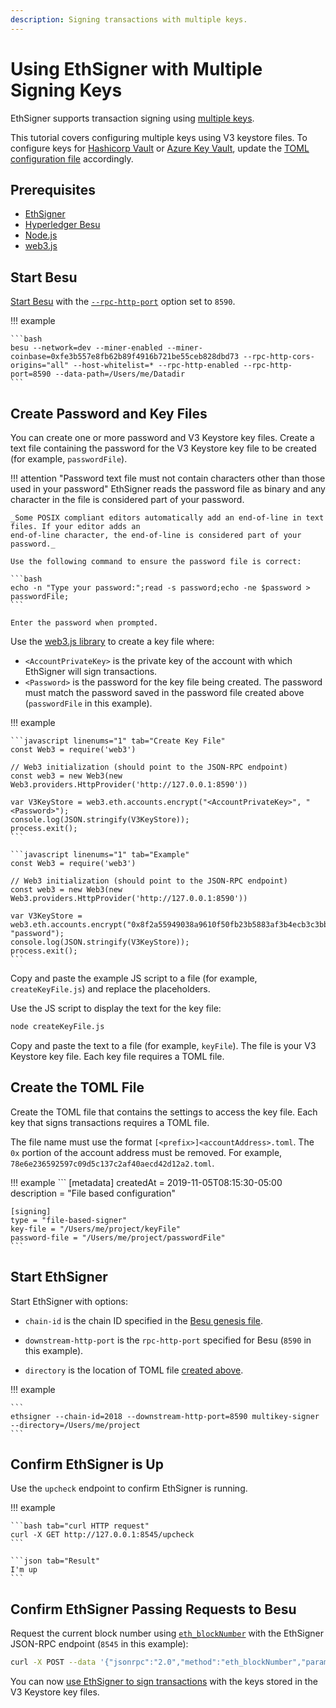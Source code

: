 ```yaml
---
description: Signing transactions with multiple keys.
---
```


# Using EthSigner with Multiple Signing Keys

EthSigner supports transaction signing using [multiple keys](../HowTo/Use-Multiple-Signers.md).

This tutorial covers configuring multiple keys using V3 keystore files. To configure keys for [Hashicorp Vault](../HowTo/Store-Keys/Use-Hashicorp.md) or [Azure Key Vault](../HowTo/Store-Keys/Use-Azure.md), update the [TOML configuration file](../Reference/Multikey-Parameters.md) accordingly.

## Prerequisites

* [EthSigner](../HowTo/Get-Started/Install-Binaries.md)
* [Hyperledger Besu](https://besu.hyperledger.org/en/stable/HowTo/Get-Started/Install-Binaries/)
* [Node.js](https://nodejs.org/en/download/)
* [web3.js](https://github.com/ethereum/web3.js/)

## Start Besu

[Start Besu](https://besu.hyperledger.org/en/stable/HowTo/Get-Started/Starting-node/) with the
[`--rpc-http-port`](https://besu.hyperledger.org/en/stable/Reference/CLI/CLI-Syntax/#rpc-http-port)
option set to `8590`.

!!! example

    ```bash
    besu --network=dev --miner-enabled --miner-coinbase=0xfe3b557e8fb62b89f4916b721be55ceb828dbd73 --rpc-http-cors-origins="all" --host-whitelist=* --rpc-http-enabled --rpc-http-port=8590 --data-path=/Users/me/Datadir
    ```
## Create Password and Key Files

You can create one or more password and V3 Keystore key files. Create a text file containing the password for the V3 Keystore key file to be created (for example, `passwordFile`).

!!! attention "Password text file must not contain characters other than those used in your password"
    EthSigner reads the password file as binary and any character in the file is considered part
    of your password.

    _Some POSIX compliant editors automatically add an end-of-line in text files. If your editor adds an
    end-of-line character, the end-of-line is considered part of your password._

    Use the following command to ensure the password file is correct:

    ```bash
    echo -n "Type your password:";read -s password;echo -ne $password > passwordFile;
    ```

    Enter the password when prompted.

Use the [web3.js library](https://github.com/ethereum/web3.js/) to create a key file where:

* `<AccountPrivateKey>` is the private key of the account with which EthSigner will sign transactions.
* `<Password>` is the password for the key file being created. The password must match the password saved in the
   password file created above (`passwordFile` in this example).

!!! example

    ```javascript linenums="1" tab="Create Key File"
    const Web3 = require('web3')

    // Web3 initialization (should point to the JSON-RPC endpoint)
    const web3 = new Web3(new Web3.providers.HttpProvider('http://127.0.0.1:8590'))

    var V3KeyStore = web3.eth.accounts.encrypt("<AccountPrivateKey>", "<Password>");
    console.log(JSON.stringify(V3KeyStore));
    process.exit();
    ```

    ```javascript linenums="1" tab="Example"
    const Web3 = require('web3')

    // Web3 initialization (should point to the JSON-RPC endpoint)
    const web3 = new Web3(new Web3.providers.HttpProvider('http://127.0.0.1:8590'))

    var V3KeyStore = web3.eth.accounts.encrypt("0x8f2a55949038a9610f50fb23b5883af3b4ecb3c3bb792cbcefbd1542c692be63", "password");
    console.log(JSON.stringify(V3KeyStore));
    process.exit();
    ```

Copy and paste the example JS script to a file (for example, `createKeyFile.js`) and replace the placeholders.

Use the JS script to display the text for the key file:

```bash
node createKeyFile.js
```

Copy and paste the text to a file (for example, `keyFile`). The file is your V3 Keystore key file. Each key file requires a TOML file.

## Create the TOML File

Create the TOML file that contains the settings to access the key file. Each key that signs transactions requires a TOML file.

The file name must use the format `[<prefix>]<accountAddress>.toml`. The `0x` portion of the account address must be removed.
For example, `78e6e236592597c09d5c137c2af40aecd42d12a2.toml`.

!!! example
    ```
    [metadata]
    createdAt = 2019-11-05T08:15:30-05:00
    description = "File based configuration"

    [signing]
    type = "file-based-signer"
    key-file = "/Users/me/project/keyFile"
    password-file = "/Users/me/project/passwordFile"
    ```

## Start EthSigner

Start EthSigner with options:

* `chain-id` is the chain ID specified in the [Besu genesis file](https://besu.hyperledger.org/en/stable/Reference/Config-Items/).

* `downstream-http-port` is the `rpc-http-port` specified for Besu (`8590` in this example).

* `directory` is the location of TOML file [created above](#create-the-toml-file).

!!! example

    ```
    ethsigner --chain-id=2018 --downstream-http-port=8590 multikey-signer --directory=/Users/me/project
    ```

## Confirm EthSigner is Up

Use the `upcheck` endpoint to confirm EthSigner is running.

!!! example

    ```bash tab="curl HTTP request"
    curl -X GET http://127.0.0.1:8545/upcheck
    ```

    ```json tab="Result"
    I'm up
    ```

## Confirm EthSigner Passing Requests to Besu

Request the current block number using [`eth_blockNumber`](https://besu.hyperledger.org/en/stable/Reference/API-Methods/#eth_blocknumber)
with the EthSigner JSON-RPC endpoint (`8545` in this example):

```bash
curl -X POST --data '{"jsonrpc":"2.0","method":"eth_blockNumber","params":[],"id":51}' http://127.0.0.1:8545
```

You can now [use EthSigner to sign transactions](../HowTo/Transactions/Make-Transactions.md) with
the keys stored in the V3 Keystore key files.
